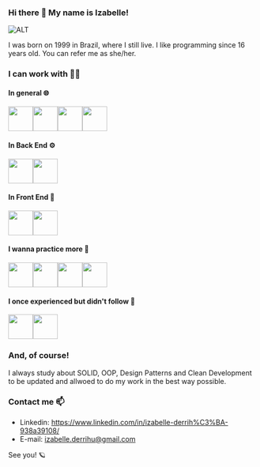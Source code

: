 ### Hi there :vulcan_salute: My name is Izabelle!

  ![ALT](https://c.tenor.com/E5BlSS88b4kAAAAM/doctor-who-dr-who.gif)

I was born on 1999 in Brazil, where I still live. I like programming since 16 years old.
You can refer me as she/her. 

### I can work with :technologist:
#### In general :globe_with_meridians:
<div style="display: flex;">  
  <img src="https://cdn.jsdelivr.net/gh/devicons/devicon/icons/javascript/javascript-original.svg" width="50" height="50" />
  <img src="https://cdn.jsdelivr.net/gh/devicons/devicon/icons/typescript/typescript-original.svg" width="50" height="50" />
  <img src="https://cdn.jsdelivr.net/gh/devicons/devicon/icons/html5/html5-original.svg" width="50" height="50" />
  <img src="https://cdn.jsdelivr.net/gh/devicons/devicon/icons/css3/css3-original.svg" width="50" height="50" />
</div>

#### In Back End :gear:
<div style="display: flex;">
  <img src="https://cdn.jsdelivr.net/gh/devicons/devicon/icons/nestjs/nestjs-plain.svg" width="50" height="50" />
  <img src="https://cdn.jsdelivr.net/gh/devicons/devicon/icons/nodejs/nodejs-original.svg" width="50" height="50" />
</div>

#### In Front End :art:
<div style="display: flex;">
  <img src="https://cdn.jsdelivr.net/gh/devicons/devicon/icons/sass/sass-original.svg" width="50" height="50" />
  <img src="https://cdn.jsdelivr.net/gh/devicons/devicon/icons/vuejs/vuejs-original.svg" width="50" height="50" />
</div>

#### I wanna practice more :pushpin:
<div style="display: flex;">
  <img src="https://cdn.jsdelivr.net/gh/devicons/devicon/icons/jest/jest-plain.svg" width="50" height="50" />
  <img src="https://cdn.jsdelivr.net/gh/devicons/devicon/icons/dotnetcore/dotnetcore-original.svg" width="50" height="50" />
  <img src="https://cdn.jsdelivr.net/gh/devicons/devicon/icons/docker/docker-original.svg" width="50" height="50" />
  <img src="https://cdn.jsdelivr.net/gh/devicons/devicon/icons/react/react-original.svg" width="50" height="50" />

</div>

#### I once experienced but didn't follow :open_file_folder:
<div style="display: flex;">
  <img src="https://cdn.jsdelivr.net/gh/devicons/devicon/icons/php/php-original.svg" width="50" height="50" />
  <img src="https://cdn.jsdelivr.net/gh/devicons/devicon/icons/angularjs/angularjs-original.svg" width="50" height="50" />
</div>

### And, of course!
I always study about SOLID, OOP, Design Patterns and Clean Development to be updated and allwoed to do my work in the best way possible.

### Contact me :mailbox:
- Linkedin: https://www.linkedin.com/in/izabelle-derrih%C3%BA-938a39108/
- E-mail: izabelle.derrihu@gmail.com
 
See you! :ringed_planet:



